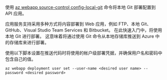 使用 [az webapp source-control config-local-git](/cli/azure/appservice/web/source-control#config-local-git) 命令将本地 Git 部署配置到 API 应用。   

应用服务支持采用多种方式将内容部署到 Web 应用，例如 FTP、本地 Git、GitHub、Visual Studio Team Services 和 Bitbucket。 在此快速入门中，将使用本地 Git 进行部署。 这意味着将通过使用 Git 命令从本地存储库推送到 Azure 中的存储库来进行部署。  

使用以下脚本设置在推送代码时将使用的帐户级部署凭据，并确保用户名和密码中包含自己的值。   

```azurecli-interactive
az webapp deployment user set --user-name <desired user name> --password <desired password>
```
